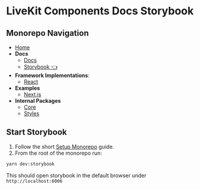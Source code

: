 # LiveKit Components Docs **Storybook**

<!--NAV_START-->

## Monorepo Navigation

- [Home](/README.md)
- **Docs**
  - [Docs](/docs/alpha-docs/README.md)
  - [Storybook 👈](/docs/storybook/README.md)
- **Framework Implementations**:
  - [React](/packages/react/README.md)
- **Examples**
  - [Next.js](/examples/nextjs/README.md)
- **Internal Packages**
  - [Core](/packages/core/README.md)
  - [Styles](/packages/styles/README.md)

<!--NAV_END-->

## Start Storybook

1. Follow the short [Setup Monorepo](../../README.md#setup-monorepo) guide.
2. From the root of the monorepo run:

```bash
yarn dev:storybook
```

This should open storybook in the default browser under `http://localhost:6006`
